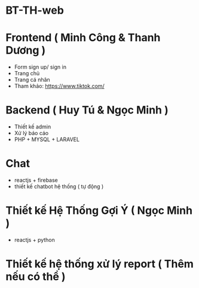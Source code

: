 # BT-TH-web

# Frontend ( Minh Công & Thanh Dương )


   - Form sign up/ sign in
   - Trang chủ
   - Trang cá nhân
   - Tham khảo: https://www.tiktok.com/
   
   
# Backend ( Huy Tú & Ngọc Minh )


   - Thiết kế admin
   - Xử lý báo cáo
   - PHP + MYSQL + LARAVEL


# Chat
   
   - reactjs + firebase
   - thiết kế chatbot hệ thống ( tự động )


# Thiết kế Hệ Thống Gợi Ý ( Ngọc Minh )

   - reactjs + python

# Thiết kế hệ thống xử lý report ( Thêm nếu có thể )
